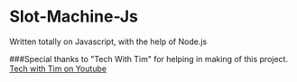 # Slot-Machine-Js

Written totally on Javascript, with the help of Node.js

###Special thanks to "Tech With Tim" for helping in making of this project.
[Tech with Tim on Youtube](https://www.youtube.com/@TechWithTim)
 
